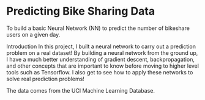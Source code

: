 # Predicting Bike Sharing Data
To build a basic Neural Network (NN) to predict the number of bikeshare users on a given day.

Introduction
In this project, I built a neural network to carry out a prediction problem on a real dataset! By building a neural network from the ground up, I have a much better understanding of gradient descent, backpropagation, and other concepts that are important to know before moving to higher level tools such as Tensorflow. I also get to see how to apply these networks to solve real prediction problems!

The data comes from the UCI Machine Learning Database.